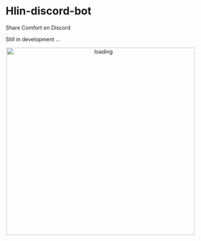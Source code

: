 # Hlin-discord-bot

Share Comfort on Discord 

Still in development ...

<div align="center">
  <img width=500px alt='loading' src='https://i.imgur.com/kGSl5r7.png'/>
</div>
